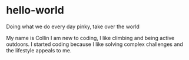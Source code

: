 # hello-world
Doing what we do every day pinky, take over the world


My name is Collin I am new to coding, I like climbing and being active outdoors. I started coding because I like solving complex challenges and the lifestyle appeals to me.

